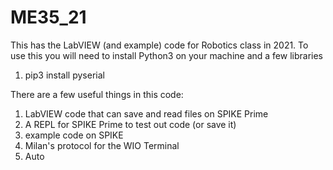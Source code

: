 # ME35_21
This has the LabVIEW (and example) code for Robotics class in 2021.
To use this you will need to install Python3 on your machine and a few libraries
  1. pip3 install pyserial
  
There are a few useful things in this code:
  1. LabVIEW code that can save and read files on SPIKE Prime
  2. A REPL for SPIKE Prime to test out code (or save it)
  3. example code on SPIKE
  4. Milan's protocol for the WIO Terminal
  4. Auto 
